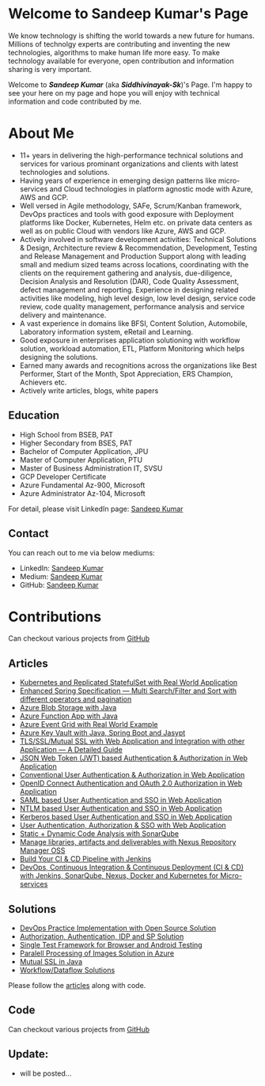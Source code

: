 # Welcome to Sandeep Kumar's Page
We know technology is shifting the world towards a new future for humans. Millions of technolgy experts are contributing and inventing the new technologies, algorithms to make human life more easy. To make technology available for everyone, open contribution and information sharing is very important.

Welcome to ***Sandeep Kumar*** (aka ***Siddhivinayak-Sk***)'s Page. I'm happy to see your here on my page and hope you will enjoy with technical information and code contributed by me.

# About Me
* 11+ years in delivering the high-performance technical solutions and services for various prominant organizations and clients with latest technologies and solutions.
* Having years of experience in emerging design patterns like micro-services and Cloud technologies in platform agnostic mode with Azure, AWS and GCP.
* Well versed in Agile methodology, SAFe, Scrum/Kanban framework, DevOps practices and tools with good exposure with Deployment platforms like Docker, Kubernetes, Helm etc. on private data centers as well as on public Cloud with vendors like Azure, AWS and GCP.
* Actively involved in software development activities: Technical Solutions & Design, Architecture review & Recommendation, Development, Testing and Release Management and Production Support along with leading small and medium sized teams across locations, coordinating with the clients on the requirement gathering and analysis, due-diligence, Decision Analysis and Resolution (DAR), Code Quality Assessment, defect management and reporting. Experience in designing related activities like modeling, high level design, low level design, service code review, code quality management, performance analysis and service delivery and maintenance.
* A vast experience in domains like BFSI, Content Solution, Automobile, Laboratory information system, eRetail and Learning.
* Good exposure in enterprises application solutioning with workflow solution, workload automation, ETL, Platform Monitoring which helps designing the solutions.
* Earned many awards and recognitions across the organizations like Best Performer, Start of the Month, Spot Appreciation, ERS Champion, Achievers etc.
* Actively write articles, blogs, white papers

## Education
* High School from BSEB, PAT
* Higher Secondary from BSES, PAT
* Bachelor of Computer Application, JPU
* Master of Computer Application, PTU
* Master of Business Administration IT, SVSU
* GCP Developer Certificate
* Azure Fundamental Az-900, Microsoft
* Azure Administrator Az-104, Microsoft

For detail, please visit LinkedIn page: [Sandeep Kumar](https://www.linkedin.com/in/sandeep-kumar-5775954b/)

## Contact
You can reach out to me via below mediums:
- LinkedIn: [Sandeep Kumar](https://www.linkedin.com/in/sandeep-kumar-5775954b/)
- Medium: [Sandeep Kumar](https://siddhivinayak-sk.medium.com/)
- GitHub: [Sandeep Kumar](https://github.com/siddhivinayak-sk)

# Contributions
Can checkout various projects from [GitHub](https://github.com/siddhivinayak-sk) 

## Articles
* [Kubernetes and Replicated StatefulSet with Real World Application](https://siddhivinayak-sk.medium.com/kubernetes-and-replicated-statefulset-with-real-world-application-9bf21fca9eb)
* [Enhanced Spring Specification — Multi Search/Filter and Sort with different operators and pagination](https://siddhivinayak-sk.medium.com/enhanced-spring-specification-multi-search-filter-and-sort-with-different-operators-and-ff3cd31d4411)
* [Azure Blob Storage with Java](https://siddhivinayak-sk.medium.com/azure-blob-storage-with-java-5817347a89d0)
* [Azure Function App with Java](https://siddhivinayak-sk.medium.com/azure-function-app-with-java-548db9447c31)
* [Azure Event Grid with Real World Example](https://siddhivinayak-sk.medium.com/azure-event-grid-with-real-world-example-4b1a541b03d8)
* [Azure Key Vault with Java, Spring Boot and Jasypt](https://siddhivinayak-sk.medium.com/azure-key-vault-with-java-spring-boot-and-jasypt-58f012688a2)
* [TLS/SSL/Mutual SSL with Web Application and Integration with other Application — A Detailed Guide](https://siddhivinayak-sk.medium.com/tls-ssl-mutual-ssl-with-web-application-and-integration-with-other-application-a-detailed-guide-b26277c42623)
* [JSON Web Token (JWT) based Authentication & Authorization in Web Application](https://siddhivinayak-sk.medium.com/json-web-token-jwt-based-authentication-authorization-in-web-application-d4d76853a009)
* [Conventional User Authentication & Authorization in Web Application](https://siddhivinayak-sk.medium.com/conventional-user-authentication-authorization-in-web-application-5ba6882143e2)
* [OpenID Connect Authentication and OAuth 2.0 Authorization in Web Application](https://siddhivinayak-sk.medium.com/openid-connect-authentication-and-oauth-2-0-authorization-in-web-application-e7e422eb5223)
* [SAML based User Authentication and SSO in Web Application](https://siddhivinayak-sk.medium.com/saml-based-user-authentication-and-sso-in-web-application-82982ab948cd)
* [NTLM based User Authentication and SSO in Web Application](https://siddhivinayak-sk.medium.com/ntlm-based-user-authentication-and-sso-in-web-application-4450eadb2332)
* [Kerberos based User Authentication and SSO in Web Application](https://siddhivinayak-sk.medium.com/kerberos-based-user-authentication-and-sso-in-web-application-2d3f2a8c6bd1)
* [User Authentication, Authorization & SSO with Web Application](https://siddhivinayak-sk.medium.com/user-authentication-authorization-sso-with-web-application-1a41ffcc9162)
* [Static + Dynamic Code Analysis with SonarQube](https://siddhivinayak-sk.medium.com/static-dynamic-code-analysis-with-sonarqube-af689124dab0)
* [Manage libraries, artifacts and deliverables with Nexus Repository Manager OSS](https://siddhivinayak-sk.medium.com/manage-libraries-artifacts-and-deliverables-with-nexus-repository-manager-oss-2252ec3a35ff)
* [Build Your CI & CD Pipeline with Jenkins](https://siddhivinayak-sk.medium.com/build-your-ci-cd-pipeline-with-jenkins-2dc082162f86)
* [DevOps, Continuous Integration & Continuous Deployment (CI & CD) with Jenkins, SonarQube, Nexus, Docker and Kubernetes for Micro-services](https://siddhivinayak-sk.medium.com/continuous-integration-continuous-deployment-ci-cd-with-jenkins-sonarqube-nexus-docker-and-45a309bde131)

## Solutions
- [DevOps Practice Implementation with Open Source Solution](https://github.com/siddhivinayak-sk/jwt-openid-oauth2.0-keycloak-kerberos-ntlm/tree/main/spring-boot-jwt)
- [Authorization, Authentication, IDP and SP Solution](https://github.com/siddhivinayak-sk/jwt-openid-oauth2.0-keycloak-kerberos-ntlm)
- [Single Test Framework for Browser and Android Testing](https://github.com/siddhivinayak-sk/myrobot)
- [Paralell Processing of Images Solution in Azure](https://github.com/siddhivinayak-sk/azure-function)
- [Mutual SSL in Java](https://github.com/siddhivinayak-sk/mutual-ssl-server-client)
- [Workflow/Dataflow Solutions](https://github.com/siddhivinayak-sk/dataflow-platform)

Please follow the [articles](https://siddhivinayak-sk.medium.com/) along with code.

## Code
Can checkout various projects from [GitHub](https://github.com/siddhivinayak-sk) 

## Update:
- will be posted...
